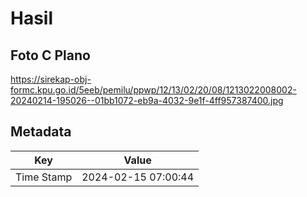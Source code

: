 # Hasil

## Foto C Plano

https://sirekap-obj-formc.kpu.go.id/5eeb/pemilu/ppwp/12/13/02/20/08/1213022008002-20240214-195026--01bb1072-eb9a-4032-9e1f-4ff957387400.jpg


## Metadata

| Key        | Value               |
| ---------- | ------------------- |
| Time Stamp | 2024-02-15 07:00:44 |



